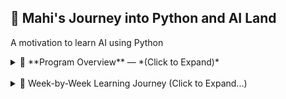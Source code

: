## 🐍 **Mahi's** Journey into Python and AI Land  
A motivation to learn AI using Python

<details>
<summary>📜 **Program Overview** — *(Click to Expand)*</summary>
<br/>

| Month | Week | Topic | Math Skills Introduced | Status | Completion Month |
|-------|------|-------|------------------------|--------|------------------|
| **1 – Python Foundations**  | Week 1 | Python basics | None (focus on syntax & logic) | ✅ Done| July 2025 |
|       | Week 2 | NumPy, Pandas, Seaborn | Mean, median, variance, standard deviation | ✅ Done | Aug 2025 |
| **2 – Data Analysis & Visualization**| Week 3 | Intro to ML workflow | Basic probability, correlation & covariance | 🔄 In Progress |  |
|       | Week 4 | Advanced Pandas & Viz | Grouped statistics, weighted averages | 📅 To Do |  |
| **3 – ML Foundations**  | Week 5 | Classification deep dive | Logistic function, odds, log-odds | 📅 To Do |  |
|       | Week 6 | Regression deep dive | Linear equations, least squares, RMSE formula | 📅 To Do |  |
|       | Week 7 | Model selection & validation | Bias-variance tradeoff, cross-validation math | 📅 To Do |  |
|       | Week 8 | Mini capstone | Consolidation of above | 📅 To Do |  |
| **4 – Deep Learning Foundations**  | Week 9 | Neural networks basics | Derivatives, chain rule, gradient descent math | 📅 To Do |  |
|       | Week 10 | PyTorch basics | Matrix multiplication, dot products | 📅 To Do |  |
|       | Week 11 | CNNs | Convolution operation math | 📅 To Do |  |
|       | Week 12 | Mini capstone | Consolidation of above | 📅 To Do |  |
| **5 – Applied AI**  | Week 13 | NLP | Probability distributions, cosine similarity | 📅 To Do |  |
|       | Week 14 | Computer vision | Image filter kernels, normalization | 📅 To Do |  |
|       | Week 15 | Time series | Seasonal decomposition, autocorrelation | 📅 To Do |  |
|       | Week 16 | Mini capstone | Consolidation of above | 📅 To Do |  |
| **6 – Deployment & Final Capstone**| Week 17 | Deployment basics | None new | 📅 To Do |  |
|       | Week 18 | MLOps | None new | 📅 To Do |  |
|       | Week 19–20 | Final capstone | Apply all math learned | 📅 To Do |  |

</details>
</br>

<details>
<summary>📅 Week-by-Week Learning Journey (Click to Expand...)</summary>
<br/>

<details>
<summary>📘 Week 1: Python Basics</summary>
<br/>

- **Topics Covered**: Python syntax, variables, functions, I/O  
- **Status**: ✅ Completed  
- **Days Spent**: 3  
- **Time Frame**: July 2025
- **Basic softwares setup**:
    > ### Install Homebrew (Package Manager for Mac)
        ```bash
        /bin/bash -c "$(curl -fsSL https://raw.githubusercontent.com/Homebrew/install/HEAD/install.sh)"

        ### To verify 
        brew --version


    > ### Install Python  
        ```bash
        brew install python
            
        ### To verify 
        python3 --version
        pip3 --version

    > ### Install VS Code  
        ```bash
        brew install --cask visual-studio-code
    
    > ### Install Jupyter Lab  
        ```bash
        pip3 install jupyterlab

- **Python Virtual Environment and packages**:

        ```bash
        python3 -m venv .venv

        ### activating virutal environment
        source .venv/bin/activate

        ### Installing packages
        pip install numpy pandas matplotlib jupyterlab
        pip install scikit-learn seaborn

        pip freeze > requirements.txt ##records all the packages in requirements.txt file
        pip install -r requirements.txt ##to install all pacakages present in requirements.txt file

        ### when working with fodlers in python
        ** Any folder in python can be turned into module by adding __init__.py
        touch __init__.py  ##command to create the file

- **Type of lists**:
    > ### List
        Ordered: ✅   | Changeable : ✅  | Use Case : Sequences, item collections

    > ### Tuple
        Ordered: ✅   | Changeable : ❌  | Use Case : Fixed structure, return multiple
    
    > ### Dictionary
        Ordered: ❌ (3.6+ preserves)   | Changeable : ✅  | Use Case : ast lookup by key, named data

  ```python
    🔹 1. Tuple → For fixed pair of items (position matters, no labels)

    ✅ Use When:
        •	The two elements are tightly linked
        •	The meaning is implied by position
        •	You don’t plan to change them

    🧠 Example:
    coordinates = (40.7128, -74.0060)  # (latitude, longitude)
    name_pair = ("Alice", "Bob")       # two people


    🔹 2. List → For a sequence of items (even if just two), possibly growing

    ✅ Use When:
        •	You might add/remove more items later
        •	Order matters
        •	You don’t need labels

    🧠 Example:
    scores = [88, 91]

    🔹 3. Dictionary → When each element has a meaning (a label)

    ✅ Use When:
	•	You want to name each value
	•	The meaning is not obvious from order
	•	You want to access by key, not index

    🧠 Example:
    student = {"name": "Mahendra", "score": 95}


### Week 1 — Day-by-Day Breakdown

## Week 1 — Day 1 ✅

- Focus: Introduction to Python syntax, variables, and basic I/O  
- Learned the basics of Python syntax and how to declare variables.  
- Practiced printing output and reading user input.  
- Understood data types: strings, integers, floats, and booleans.

✅ Outcome: Comfortable with writing simple Python scripts and handling basic input/output.

## Week 1 — Day 2 ✅

- Focus: Functions and control flow  
- Learned how to define and call functions.  
- Explored conditional statements (`if`, `elif`, `else`).  
- Practiced loops: `for` and `while`.  
- Understood function parameters and return values.

✅ Outcome: Able to write reusable code blocks and control program flow effectively.

## Week 1 — Day 3 ✅

- Focus: Data structures - lists, tuples, dictionaries, and introduction to classes  
- Explored Python collections: lists (mutable), tuples (immutable), dictionaries (key-value pairs).  
- Learned when to use each data structure with examples.  
- Introduced basic class syntax and object-oriented concepts.  
- Created simple classes with attributes and methods.

✅ Outcome: Gained foundational understanding of Python data structures and basic object-oriented programming.

### 📑 Week 1 — Question Bank & Coding Challenges

#### Easy Questions
- What is a variable in Python? Give an example.
- How do you print a message to the console?
- What are the basic data types in Python?
- How do you create a list and access its elements?
- What is the difference between a list and a tuple?
- How do you write a comment in Python?
- What is the syntax for defining a function?
- How do you take user input in Python?
- Explain the use of `if` statements with an example.
- How do you write a `for` loop to iterate over a list?

#### Easy Coding Challenges
1. Write a program to print "Hello, World!".
2. Create a list of five numbers and print each number using a loop.
3. Write a function that takes two numbers and returns their sum.
4. Take a user's name as input and greet them.
5. Write a program to check if a number is even or odd.

#### Medium Questions
- What is the difference between `==` and `is` in Python?
- How do you handle errors using try-except blocks?
- Explain list comprehensions with an example.
- What are dictionaries and how do you use them?
- How do you define a class and create an object in Python?
- Explain the difference between mutable and immutable types.
- How do you use `elif` in conditional statements?
- What is the purpose of the `return` statement in functions?
- How do you iterate over keys and values in a dictionary?
- What are Python modules and how do you import them?

#### Medium Coding Challenges
1. Write a function to find the largest number in a list.
2. Create a dictionary mapping student names to their scores and print all names with scores above 80.
3. Write a class `Rectangle` with attributes length and width and a method to calculate area.
4. Use list comprehension to create a list of squares of numbers from 1 to 10.
5. Write a program that counts the number of vowels in a given string.

#### Tricky Questions
- Explain the difference between shallow copy and deep copy.
- How does Python's garbage collection work?
- What are decorators and how are they used?
- Explain the `*args` and `**kwargs` syntax in functions.
- What is the Global Interpreter Lock (GIL) in Python?
- How do you manage memory in Python?
- Explain generators and how they differ from iterators.
- What are lambda functions and where would you use them?
- How does Python handle variable scope?
- What is list slicing and how does it work?

#### Tricky Coding Challenges
1. Write a decorator that logs the execution time of a function.
2. Implement a generator function to yield Fibonacci numbers up to n.
3. Write a function using `*args` and `**kwargs` to accept any number of arguments and print them.
4. Create a class with a class method and a static method and explain their differences.
5. Write a program to flatten a nested list using recursion.

</details>

<details>
<summary>📗 Week 2: NumPy, Pandas, Data Viz</summary>
<br/>

- **Topics Covered**: NumPy arrays, Pandas DataFrames, Matplotlib, Seaborn  
- **Status**: ✅ Completed  
- **Days Spent**: 4  
- **Time Frame**: Aug 2025

- **Core libraries and setup**:
    > ### Install required libraries
        ```bash
        source .venv/bin/activate   # activate virtual environment
        pip install numpy pandas matplotlib seaborn jupyterlab
        pip freeze > requirements.txt
        ```

- **Key Skills**:
    > ### NumPy  
      - Array creation, slicing, broadcasting  
      - Statistical functions: mean, std, variance  
      - Random: seed, rand, randint  
      - Split: split vs array_split  
      - Transpose for 2D and ND arrays

    > ### Pandas  
      - Series & DataFrame creation  
      - Column selection, filtering, sorting (multi-column)  
      - GroupBy and aggregation  
      - Merge and joins  
      - Date parsing with `parse_dates`  
      - Boolean masks and conditional columns with `np.where` / `np.select`

    > ### Plotting  
      - Matplotlib: bar charts, line charts, histograms  
      - Seaborn: barplot, histplot (for reference only)  
      - Sorting data before plotting for chronological trends

- **Examples**:

    > **NumPy Example**
    ```python
    import numpy as np

    arr = np.array([10, 20, 30, 40, 50])
    filtered = arr[arr > 25]
    print("Filtered:", filtered)
    print("Mean:", np.mean(arr))
    ```

    > **Pandas Example**
    ```python
    import pandas as pd

    df = pd.DataFrame({
        'Name': ['Alice', 'Bob', 'Charlie'],
        'Score': [85, 92, 78],
        'Grade': ['A', 'A', 'B']
    })

    passed = df[df['Score'] >= 80]
    print("Passed:\n", passed)
    print("Average Score by Grade:\n", df.groupby('Grade')['Score'].mean())
    ```

    > **Plotting Example (Matplotlib)**
    ```python
    import matplotlib.pyplot as plt

    scores = {'Alice': 85, 'Bob': 92, 'Charlie': 78}
    plt.bar(scores.keys(), scores.values(), color='skyblue')
    plt.xlabel("Name")
    plt.ylabel("Score")
    plt.title("Scores by Student")
    plt.show()
    ```

    > **Plotting Example (Seaborn — Reference)**
    ```python
    import seaborn as sns
    import pandas as pd
    import matplotlib.pyplot as plt

    df = pd.DataFrame({
        'Name': ['Alice', 'Bob', 'Charlie', 'David'],
        'Score': [85, 92, 78, 88]
    })

    sns.barplot(x='Name', y='Score', data=df, palette='pastel')
    plt.title("Scores by Student")
    plt.show()
    ```

### Week 2 — Day-by-Day Breakdown

## Week 2 — Day 1 ✅

- Focus: NumPy basics and array operations  
- Learned how to create NumPy arrays and perform slicing and indexing.  
- Explored broadcasting rules and array arithmetic.  
- Practiced statistical functions like mean, standard deviation, and variance.

✅ Outcome: Able to manipulate numerical data efficiently using NumPy arrays.

## Week 2 — Day 2 ✅

- Focus: Advanced NumPy and random operations  
- Explored random number generation with seed, rand, and randint.  
- Learned difference between `split` and `array_split`.  
- Practiced transposing arrays and working with multi-dimensional data.

✅ Outcome: Gained deeper control over NumPy array manipulation and randomness.

## Week 2 — Day 3 ✅

- Focus: Pandas DataFrames and Series  
- Learned to create Series and DataFrames from dictionaries and lists.  
- Explored column selection, filtering rows, sorting by multiple columns.  
- Practiced grouping data and applying aggregation functions.

✅ Outcome: Confident in handling tabular data with Pandas.

## Week 2 — Day 4 ✅

- Focus: Data visualization with Matplotlib and Seaborn  
- Created bar charts, line charts, and histograms using Matplotlib.  
- Used Seaborn for enhanced visualizations and styling.  
- Learned importance of sorting data before plotting for clarity.

✅ Outcome: Able to create clear and informative data visualizations using popular Python libraries.

### 📑 Week 2 — Question Bank & Coding Challenges

#### Easy Questions
- What is a NumPy array and how is it different from a Python list?
- How do you create a NumPy array?
- What is broadcasting in NumPy?
- How do you select rows and columns in a Pandas DataFrame?
- What is the difference between a Series and a DataFrame in Pandas?
- How do you create a Pandas DataFrame from a dictionary?
- How do you plot a simple bar chart using Matplotlib?
- What is the purpose of `plt.show()` in Matplotlib?
- How do you install and import Seaborn?
- How do you filter a DataFrame based on a condition?

#### Easy Coding Challenges
1. Create a NumPy array of numbers from 1 to 10 and print it.
2. Create a Pandas DataFrame with columns "Name" and "Age" and print it.
3. Plot a bar chart of the number of students in different classes using Matplotlib.
4. Filter a DataFrame to show only rows where the score is above 80.
5. Use Seaborn to create a histogram of a given dataset.

#### Medium Questions
- Explain the difference between `np.split` and `np.array_split`.
- How do you use `groupby` in Pandas and what is it used for?
- What is a Boolean mask in Pandas and how is it applied?
- How do you merge two DataFrames in Pandas?
- What are some common aggregation functions used with `groupby`?
- How do you handle missing data in Pandas?
- Explain the difference between `loc` and `iloc` in Pandas.
- How do you customize the color palette in Seaborn plots?
- How do you save a Matplotlib plot to a file?
- What is the difference between `plt.plot()` and `sns.lineplot()`?

#### Medium Coding Challenges
1. Write a function to compute the mean and standard deviation of a NumPy array.
2. Group a DataFrame by a categorical column and compute the average of a numerical column.
3. Merge two DataFrames on a common key and display the result.
4. Create a scatter plot using Seaborn with custom colors and labels.
5. Write a program to fill missing values in a DataFrame column with the column mean.

#### Tricky Questions
- How does NumPy handle memory differently than Python lists?
- What is the difference between views and copies in NumPy arrays?
- Explain the concept of chaining assignments in Pandas and why it is discouraged.
- How do you optimize Pandas operations for large datasets?
- What are categorical data types in Pandas and why use them?
- How does Seaborn integrate with Matplotlib under the hood?
- Explain how pivot tables work in Pandas.
- How do you create multi-index DataFrames and why are they useful?
- What are some common pitfalls when working with date/time data in Pandas?
- Explain the difference between wide and long data formats and how to convert between them.

#### Tricky Coding Challenges
1. Write a function to efficiently flatten a multi-dimensional NumPy array.
2. Create a Pandas pivot table to summarize data with multiple aggregation functions.
3. Write a program to detect and handle outliers in a DataFrame column.
4. Implement a custom Seaborn plot combining multiple plot types.
5. Optimize a data processing pipeline using vectorized NumPy and Pandas operations.

</details>

<details>
<summary>📙 Week 3: Introduction to Machine Learning workflow using the Iris dataset — explored K-Nearest Neighbors (KNN), train/test split, evaluation metrics (accuracy, classification report, confusion matrix), and cross-validation.</summary>
<br/>

- **Topics Planned**: Data preprocessing, Scikit-learn intro  
- **Status**: 🚧 InProgress   
- **Days Spent**: 2  
- **Time Frame**: Aug 2025 

## Week 3 — Day 1 ✅

### Focus: K-Nearest Neighbors (KNN)

- Learned the **Machine Learning Workflow** (problem definition → data → split → model → evaluation).  
- Explored the **Iris dataset** (features, targets, target names).  
- Performed **train/test split** (80/20) to avoid overfitting.  
- Implemented **KNN classifier** with scikit-learn.  
- Understood key concepts:  
  - `k` = number of neighbors to consult when predicting.  
  - Trade-off between small `k` (more flexible, but noisy) vs. large `k` (smoother, but may miss local patterns).  
  - Why stratification ensures balanced class distribution in splits.  
  - The need for **cross-validation** to select the best `k`.  
- Evaluated model using:  
  - **Accuracy**  
  - **Classification report** (precision, recall, f1-score)  
  - **Confusion matrix**  

✅ **Outcome:** Solid grasp of KNN as a classification algorithm and how to evaluate its performance.

<!--
📌 Model Selection Cheat Sheet

🔹 1. Classification (Predict categories)
	•	Logistic Regression → Simple, interpretable, fast. Works well when classes are linearly separable.
	•	KNN → Easy to understand, good for small datasets. Sensitive to scaling.
	•	Decision Tree → Human-readable flowchart of decisions. Can overfit.
	•	Random Forest / Gradient Boosting → Stronger accuracy, handles complex data.
	•	SVM → Good for clear boundaries, but harder to tune.
	•	Neural Networks → Use only for large/complex datasets.

⸻

🔹 2. Regression (Predict numbers)
	•	Linear Regression → Best when data follows straight-line relations.
	•	Ridge / Lasso → Linear regression with penalties to avoid overfitting.
	•	Decision Tree Regressor → Can capture non-linear patterns.
	•	Random Forest / Gradient Boosting → Stronger for complex data, less interpretable.

⸻

🔹 3. Unsupervised Learning (No labels)
	•	KMeans → Simple, fast clustering. Needs you to pick number of clusters.
	•	DBSCAN / Hierarchical → Detects clusters of varying shapes and sizes.
	•	PCA → Reduce dataset dimensions, keep main information.
	•	t-SNE / UMAP → Great for visualization of high-dimensional data.

-->


</details>

<details>
<summary>📙 Week 4: Coming Soon</summary>
<br/>
- **Status**: 🚧 InProgress 
<br/>

- **Topics Planned**: Data preprocessing, Scikit-learn intro  
- **Status**: 🔜 Planned  
- **Time Frame**: TBD  

</details>
</details>